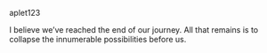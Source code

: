 aplet123

I believe we’ve reached the end of our journey. All that remains is to collapse the innumerable possibilities before us.
